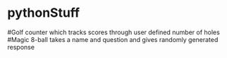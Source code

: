 # pythonStuff
#Golf counter which tracks scores through user defined number of holes
#Magic 8-ball takes a name and question and gives randomly generated response
